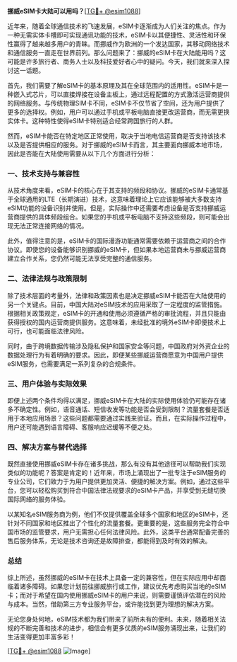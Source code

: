 **挪威eSIM卡大陆可以用吗？**[[TG💪+ @esim1088](https://t.me/s/esim1088)]

近年来，随着全球通信技术的飞速发展，eSIM卡逐渐成为人们关注的焦点。作为一种无需实体卡槽即可实现通讯功能的技术，eSIM卡以其便捷性、灵活性和环保性赢得了越来越多用户的青睐。而挪威作为欧洲的一个发达国家，其移动网络技术和通信服务一直走在世界前列。那么问题来了：挪威的eSIM卡在大陆能用吗？这可能是许多旅行者、商务人士以及科技爱好者心中的疑问。今天，我们就来深入探讨这一话题。

首先，我们需要了解eSIM卡的基本原理及其在全球范围内的适用性。eSIM卡是一种嵌入式芯片，可以直接焊接在设备主板上，通过远程配置的方式激活运营商提供的网络服务。与传统物理SIM卡不同，eSIM卡不仅节省了空间，还为用户提供了更多的选择权。例如，用户可以通过手机或平板电脑直接更改运营商，而无需更换实体卡。这种特性使得eSIM卡特别适合经常跨国旅行的人群。

然而，eSIM卡能否在特定地区正常使用，取决于当地电信运营商是否支持该技术以及是否提供相应的服务。对于挪威的eSIM卡而言，其主要面向挪威本地市场，因此是否能在大陆使用需要从以下几个方面进行分析：

### 一、技术支持与兼容性

从技术角度来看，eSIM卡的核心在于其支持的频段和协议。挪威的eSIM卡通常基于全球通用的LTE（长期演进）技术，这意味着理论上它应该能够被大多数支持eSIM功能的设备识别并使用。但是，实际操作中还需要考虑设备是否支持挪威运营商提供的具体频段组合。如果您的手机或平板电脑不支持这些频段，则可能会出现无法正常连接网络的情况。

此外，值得注意的是，eSIM卡的国际漫游功能通常需要依赖于运营商之间的合作协议。即使您的设备能够识别挪威的eSIM卡，但如果本地运营商未与挪威运营商建立合作关系，您仍然可能无法享受完整的通信服务。

### 二、法律法规与政策限制

除了技术层面的考量外，法律和政策因素也是决定挪威eSIM卡能否在大陆使用的另一个关键点。目前，中国大陆对eSIM技术的应用采取了一定程度的监管措施。根据相关政策规定，eSIM卡的开通和使用必须遵循严格的审批流程，并且只能由获得授权的国内运营商提供服务。这意味着，未经批准的境外eSIM卡即便技术上可行，也可能面临法律风险。

同时，由于跨境数据传输涉及隐私保护和国家安全等问题，中国政府对外资企业的数据处理行为有着明确的要求。因此，即便某些挪威运营商愿意为中国用户提供eSIM服务，也需要满足一系列复杂的合规条件。

### 三、用户体验与实际效果

即便上述两个条件均得以满足，挪威eSIM卡在大陆的实际使用体验仍可能存在诸多不确定性。例如，语音通话、短信收发等功能是否会受到限制？流量套餐是否适用于本地应用场景？这些问题都需要通过实践来验证。而且，在实际操作过程中，用户还可能遇到语言障碍、客服响应迟缓等不便之处。

### 四、解决方案与替代选择

既然直接使用挪威eSIM卡存在诸多挑战，那么有没有其他途径可以帮助我们实现类似的功能呢？答案是肯定的！近年来，市场上涌现出了一批专注于eSIM服务的专业公司，它们致力于为用户提供更加灵活、便捷的解决方案。例如，通过这些平台，您可以轻松购买到符合中国法律法规要求的eSIM卡产品，并享受到无缝切换国际网络的服务体验。

以某知名eSIM服务商为例，他们不仅提供覆盖全球多个国家和地区的eSIM卡，还针对不同国家和地区推出了个性化的流量套餐。更重要的是，这些服务完全符合中国市场的监管要求，用户无需担心任何法律风险。此外，这类平台通常配备完善的售后服务体系，无论是技术咨询还是故障排查，都能得到及时有效的解决。

### 总结

综上所述，虽然挪威的eSIM卡在技术上具备一定的兼容性，但在实际应用中却面临着诸多障碍。如果您计划前往挪威旅行或工作，建议优先考虑购买当地的eSIM卡；而对于希望在国内使用挪威eSIM卡的用户来说，则需要谨慎评估潜在的风险与成本。当然，借助第三方专业服务平台，或许能找到更为理想的解决方案。

无论您身处何地，eSIM技术都为我们带来了前所未有的便利。未来，随着相关法规的不断完善和技术的进步，相信会有更多优质的eSIM服务涌现出来，让我们的生活变得更加丰富多彩！

[[TG💪+ @esim1088](https://t.me/s/esim1088) ![Image](https://i.postimg.cc/4NQfJmqS/Snipaste-2025-05-13-00-14-12.png)]